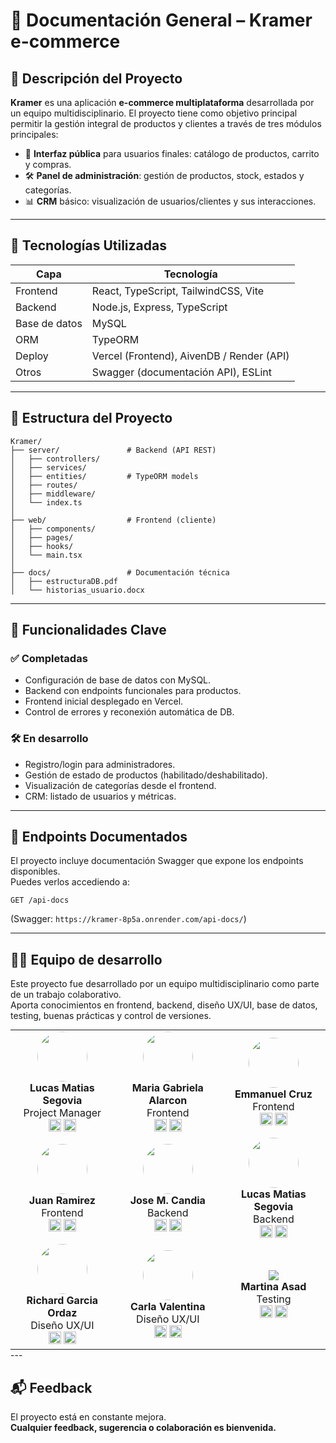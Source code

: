 
# 🧾 Documentación General – Kramer e-commerce

## 📌 Descripción del Proyecto

**Kramer** es una aplicación **e-commerce multiplataforma** desarrollada por un equipo multidisciplinario. El proyecto tiene como objetivo principal permitir la gestión integral de productos y clientes a través de tres módulos principales:

- 👥 **Interfaz pública** para usuarios finales: catálogo de productos, carrito y compras.
- 🛠 **Panel de administración**: gestión de productos, stock, estados y categorías.
- 📊 **CRM** básico: visualización de usuarios/clientes y sus interacciones.

---

## 🧱 Tecnologías Utilizadas

| Capa         | Tecnología                             |
|--------------|-----------------------------------------|
| Frontend     | React, TypeScript, TailwindCSS, Vite    |
| Backend      | Node.js, Express, TypeScript            |
| Base de datos| MySQL                                   |
| ORM          | TypeORM                                 |
| Deploy       | Vercel (Frontend), AivenDB / Render (API) |
| Otros        | Swagger (documentación API), ESLint     |

---

## 🔌 Estructura del Proyecto

```
Kramer/
├── server/               # Backend (API REST)
│   ├── controllers/
│   ├── services/
│   ├── entities/         # TypeORM models
│   ├── routes/
│   ├── middleware/
│   └── index.ts
│
├── web/                  # Frontend (cliente)
│   ├── components/
│   ├── pages/
│   ├── hooks/
│   └── main.tsx
│
├── docs/                 # Documentación técnica
│   ├── estructuraDB.pdf
│   └── historias_usuario.docx
```

---

## 🚀 Funcionalidades Clave

### ✅ Completadas
- Configuración de base de datos con MySQL.
- Backend con endpoints funcionales para productos.
- Frontend inicial desplegado en Vercel.
- Control de errores y reconexión automática de DB.

### 🛠 En desarrollo
- Registro/login para administradores.
- Gestión de estado de productos (habilitado/deshabilitado).
- Visualización de categorías desde el frontend.
- CRM: listado de usuarios y métricas.

---

## 📖 Endpoints Documentados

El proyecto incluye documentación Swagger que expone los endpoints disponibles.  
Puedes verlos accediendo a:

```
GET /api-docs
```

(Swagger: `https://kramer-8p5a.onrender.com/api-docs/`)

---

## 👨‍💻 Equipo de desarrollo

Este proyecto fue desarrollado por un equipo multidisciplinario como parte de un trabajo colaborativo.  
Aporta conocimientos en frontend, backend, diseño UX/UI, base de datos, testing, buenas prácticas y control de versiones.

<table style="margin: 0 auto; text-align: center; border-collapse: collapse;">
    <tr>
        <!-- Lucas Matias Segovia -->
        <td align="center">
            <img src="https://avatars.githubusercontent.com/u/103163670?s=400&u=6566c6a4a745c4e7cb83a6b12c4cf8a1e9a6a93b&v=4" width="80" style="border-radius:50%;"/><br>
            <b>Lucas Matias Segovia</b><br>
            Project Manager<br>
            <a href="https://github.com/LumDev86"><img src="https://cdn-icons-png.flaticon.com/512/733/733553.png" width="20"/></a>
            <a href="https://www.linkedin.com/in/lumseg/"><img src="https://cdn-icons-png.flaticon.com/512/174/174857.png" width="20"/></a>
        </td>
        <!-- Maria Gabriela Alarcon -->
        <td align="center">
            <img src="https://media.licdn.com/dms/image/v2/C4E03AQGnVa3inxOmAQ/profile-displayphoto-shrink_800_800/profile-displayphoto-shrink_800_800/0/1554412765696?e=1755734400&v=beta&t=nGRymspIUigLy7x-iGQbBhaS_UW0r_nKx4W4szHixZk" width="80" style="border-radius:50%;"/><br>
            <b>Maria Gabriela Alarcon</b><br>
            Frontend<br>
            <a href="https://github.com/mariagaa993"><img src="https://cdn-icons-png.flaticon.com/512/733/733553.png" width="20"/></a>
            <a href="https://www.linkedin.com/in/mariagaa993/"><img src="https://cdn-icons-png.flaticon.com/512/174/174857.png" width="20"/></a>
        </td>
        <!-- Emmanuel Cruz -->
        <td align="center">
            <img src="https://media.licdn.com/dms/image/v2/D4D03AQEh3qip2ECK3A/profile-displayphoto-shrink_800_800/B4DZSqPxV.G4Ac-/0/1738023049321?e=1755734400&v=beta&t=q-ZjKQf157O9zdLNtxmMKhCjCNwwRbGPC6vMgZdU82o" width="80" style="border-radius:50%;"/><br>
            <b>Emmanuel Cruz</b><br>
            Frontend<br>
            <a href="https://github.com/emmanuel-cruz-dev"><img src="https://cdn-icons-png.flaticon.com/512/733/733553.png" width="20"/></a>
            <a href="https://www.linkedin.com/in/emmanuel-cruz-dev/"><img src="https://cdn-icons-png.flaticon.com/512/174/174857.png" width="20"/></a>
        </td>
    </tr>
    <tr>
        <!-- Juan Ramirez -->
        <td align="center">
            <img src="https://media.licdn.com/dms/image/v2/D4D03AQEojFev9UN4KA/profile-displayphoto-shrink_800_800/profile-displayphoto-shrink_800_800/0/1732571934481?e=1755734400&v=beta&t=cYL3JIW2qfJfEYUuE1yhLFmDunxOa47E29RvwMto59U" width="80" style="border-radius:50%;"/><br>
            <b>Juan Ramirez</b><br>
            Frontend<br>
            <a href="https://github.com/juanRCoder"><img src="https://cdn-icons-png.flaticon.com/512/733/733553.png" width="20"/></a>
            <a href="https://www.linkedin.com/in/juan-ramirez-490b84271/"><img src="https://cdn-icons-png.flaticon.com/512/174/174857.png" width="20"/></a>
        </td>
        <!-- Jose M. Candia -->
        <td align="center">
            <img src="https://media.licdn.com/dms/image/v2/D4D35AQEaA_20gYJCeQ/profile-framedphoto-shrink_800_800/B4DZan06M5G4Ag-/0/1746572387401?e=1753466400&v=beta&t=Ah_VvVPxVxBxLPr28CTLbg0P41rJUf4yxUUpYJLFrRk" width="80" style="border-radius:50%;"/><br>
            <b>Jose M. Candia</b><br>
            Backend<br>
            <a href="https://github.com/joss-dev"><img src="https://cdn-icons-png.flaticon.com/512/733/733553.png" width="20"/></a>
            <a href="https://www.linkedin.com/in/josecandia/"><img src="https://cdn-icons-png.flaticon.com/512/174/174857.png" width="20"/></a>
        </td>
        <!-- Lucas Matias Segovia (Backend) -->
        <td align="center">
            <img src="https://avatars.githubusercontent.com/u/103163670?s=400&u=6566c6a4a745c4e7cb83a6b12c4cf8a1e9a6a93b&v=4" width="80" style="border-radius:50%;"/><br>
            <b>Lucas Matias Segovia</b><br>
            Backend<br>
            <a href="https://github.com/LumDev86"><img src="https://cdn-icons-png.flaticon.com/512/733/733553.png" width="20"/></a>
            <a href="https://www.linkedin.com/in/lumseg/"><img src="https://cdn-icons-png.flaticon.com/512/174/174857.png" width="20"/></a>
        </td>
    </tr>
    <tr>
        <!-- Richard Garcia Ordaz -->
        <td align="center">
            <img src="https://media.licdn.com/dms/image/v2/D5603AQGkCSVcs9PbFg/profile-displayphoto-crop_800_800/B56Zg6biqpHMAI-/0/1753326955942?e=1756339200&v=beta&t=YPXyjmg8UFsMcEVYH_VQ0yciqULAJ3q6b5SOGFbZa6E" width="80" style="border-radius:50%;"/><br>
            <b>Richard Garcia Ordaz</b><br>
            Diseño UX/UI<br>
            <a href="https://www.linkedin.com/in/richard-garcia-ordaz/"><img src="https://cdn-icons-png.flaticon.com/512/174/174857.png" width="20"/></a>
            <a href="https://richardgarciaux.com/"><img src="https://cdn-icons-png.flaticon.com/512/841/841364.png" width="20"/></a>
        </td>
        <!-- Carla Valentina -->
        <td align="center">
            <img src="https://media.licdn.com/dms/image/v2/D4D03AQEmzSTWKbsU5A/profile-displayphoto-shrink_800_800/B4DZdaxagTGUAk-/0/1749574592938?e=1755734400&v=beta&t=JjFBROgleccp66zA-4Dtd71LY8V7t9lFRLSGX8nC6Lo" width="80" style="border-radius:50%;"/><br>
            <b>Carla Valentina</b><br>
            Diseño UX/UI<br>
            <a href="http://linkedin.com/in/carla-valentina-barbaresi"><img src="https://cdn-icons-png.flaticon.com/512/174/174857.png" width="20"/></a>
            <a href="https://www.behance.net/carlavalen2531"><img src="https://cdn-icons-png.flaticon.com/512/145/145799.png" width="20"/></a>
        </td>
        <!-- Martina Asad -->
        <td align="center">
            <img src="https://media.licdn.com/dms/image/v2/D4D35AQGS6BD1MoykxQ/profile-framedphoto-shrink_800_800/profile-framedphoto-shrink_800_800/0/1711154322516?e=1754337600&v=beta&t=bjFIkJ1XoO2mGQt3HhOjE1lvdF6Wz-R-Yna-8cZG7yc;"/><br>
            <b>Martina Asad</b><br>
            Testing<br>
            <a href="https://github.com/MartinaAsad"><img src="https://cdn-icons-png.flaticon.com/512/733/733553.png" width="20"/></a>
            <a href="https://www.linkedin.com/in/martina-asad/"><img src="https://cdn-icons-png.flaticon.com/512/174/174857.png" width="20"/></a>
        </td>
    </tr>
</table>
---

## 📬 Feedback

El proyecto está en constante mejora.  
**Cualquier feedback, sugerencia o colaboración es bienvenida.**

